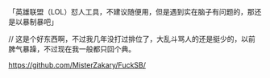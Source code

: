<p>「英雄联盟（LOL）怼人工具，不建议随便用，但是遇到实在脑子有问题的，那还是以暴制暴吧」</p><p>// 这是个好东西啊，不过我几年没打过排位了，大乱斗骂人的还是挺少的，以前脾气暴躁，不过现在我一般都只回个典。</p><p><a href="https://github.com/MisterZakary/FuckSB/" target="_blank" rel="nofollow noopener" translate="no"><span class="invisible">https://</span><span class="">github.com/MisterZakary/FuckSB/</span><span class="invisible"></span></a></p>